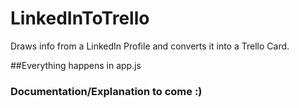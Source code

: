 LinkedInToTrello
================

Draws info from a LinkedIn Profile and converts it into a Trello Card.

##Everything happens in app.js

### Documentation/Explanation to come :)